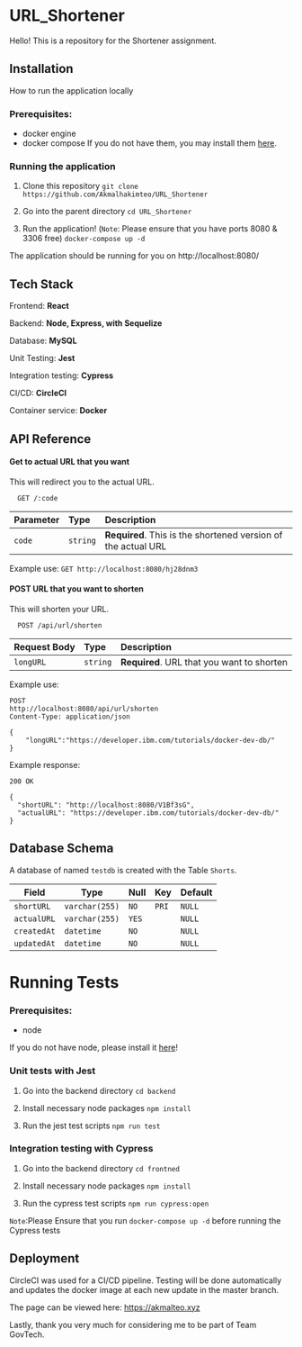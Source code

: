 
# URL_Shortener

Hello! This is a repository for the Shortener assignment.




## Installation
How to run the application locally

### Prerequisites:
  - docker engine
  - docker compose
If you do not have them, you may install them [here](https://docs.docker.com/get-docker/).

### Running the application

1. Clone this repository
`git clone https://github.com/Akmalhakimteo/URL_Shortener`

2. Go into the parent directory
`cd URL_Shortener`

3. Run the application! (`Note`: Please ensure that you have ports 8080 & 3306 free)
`docker-compose up -d`




The application should be running for you on http://localhost:8080/

## Tech Stack 

Frontend: **React**

Backend: **Node, Express, with Sequelize**

Database: **MySQL**

Unit Testing: **Jest**

Integration testing: **Cypress**

CI/CD: **CircleCI**

Container service: **Docker**


## API Reference

#### Get to actual URL that you want
This will redirect you to the actual URL.
```http
  GET /:code
```

| Parameter | Type     | Description                |
| :-------- | :------- | :------------------------- |
| `code` | `string` | **Required**. This is the shortened version of the actual URL |

Example use: `GET http://localhost:8080/hj28dnm3`


#### POST URL that you want to shorten

This will shorten your URL.

```http
  POST /api/url/shorten
```

| Request Body | Type     | Description                       |
| :-------- | :------- | :-------------------------------- |
| `longURL`      | `string` | **Required**. URL that you want to shorten |

Example use: 
```
POST 
http://localhost:8080/api/url/shorten
Content-Type: application/json

{
    "longURL":"https://developer.ibm.com/tutorials/docker-dev-db/"
}
```

Example response:
```
200 OK

{
  "shortURL": "http://localhost:8080/V1Bf3sG",
  "actualURL": "https://developer.ibm.com/tutorials/docker-dev-db/"
}
```



## Database Schema
A database of named `testdb` is created with the Table `Shorts`.

| Field   | Type    | Null  | Key   |  Default|
|---|---|---|---|---|
| `shortURL`  | `varchar(255)`  | `NO`  | `PRI`  |  `NULL` |
|`actualURL`   |  `varchar(255)`   | `YES`   |   |   `NULL`|
| `createdAt`   | `datetime`   | `NO`  |   |  `NULL` |
| `updatedAt`   | `datetime`  |  `NO` |   | `NULL`  |



# Running Tests

### Prerequisites:
  - node 

If you do not have node, please install it [here](https://nodejs.org/en/download/)!

### Unit tests with Jest

1. Go into the backend directory
`cd backend`

2. Install necessary node packages
`npm install`

3. Run the jest test scripts
`npm run test`


### Integration testing with Cypress

1. Go into the backend directory
`cd frontned`

2. Install necessary node packages
`npm install`

3. Run the cypress test scripts
`npm run cypress:open`

`Note`:Please Ensure that you run `docker-compose up -d` before running the Cypress tests 





## Deployment

CircleCI was used for a CI/CD pipeline. Testing will be done automatically and updates the 
docker image at each new update in the master branch.

The page can be viewed here: https://akmalteo.xyz

Lastly, thank you very much for considering me to be part of Team GovTech.

